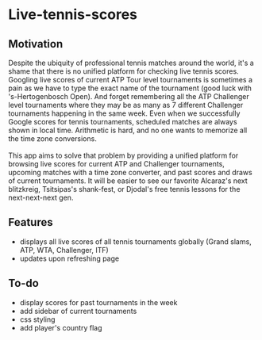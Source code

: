 # Live-tennis-scores

## Motivation
Despite the ubiquity of professional tennis matches around the world, it's a shame that there is no unified platform for checking live tennis scores. Googling live scores of current ATP Tour level tournaments is sometimes a pain as we have to type the exact name of the tournament (good luck with 's-Hertogenbosch Open). And forget remembering all the ATP Challenger level tournaments where they may be as many as 7 different Challenger tournaments happening in the same week. Even when we successfully Google scores for tennis tournaments, scheduled matches are always shown in local time. Arithmetic is  hard, and no one wants to memorize all the time zone conversions. 
\
\
This app aims to solve that problem by providing a unified platform for browsing live scores for current ATP and Challenger tournaments, upcoming matches with a time zone converter, and past scores and draws of current tournaments. It will be easier to see our favorite Alcaraz's next blitzkreig, Tsitsipas's shank-fest, or Djodal's free tennis lessons for the next-next-next gen. 

## Features
- displays all live scores of all tennis tournaments globally (Grand slams, ATP, WTA, Challenger, ITF)
- updates upon refreshing page

## To-do
- display scores for past tournaments in the week
- add sidebar of current tournaments
- css styling
- add player's country flag
